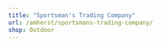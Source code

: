 ```yaml
---
title: "Sportsman's Trading Company"
url: /amherst/sportsmans-trading-company/
shop: Outdoor
---
```

